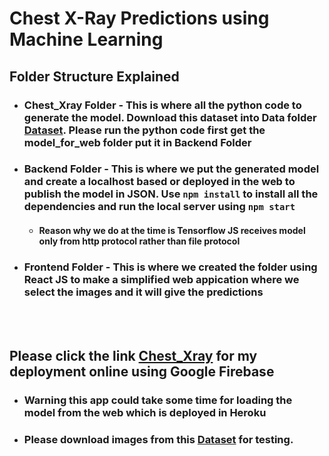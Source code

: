 # Chest X-Ray Predictions using Machine Learning

## Folder Structure Explained

- ### Chest_Xray Folder - This is where all the python code to generate the model. Download this dataset into Data folder [Dataset](https://www.kaggle.com/paultimothymooney/chest-xray-pneumonia). Please run the python code first get the model_for_web folder put it in Backend Folder

- ### Backend Folder - This is where we put the generated model and create a localhost based or deployed in the web to publish the model in JSON. Use `npm install` to install all the dependencies and run the local server using `npm start`

  - #### Reason why we do at the time is Tensorflow JS receives model only from http protocol rather than file protocol

- ### Frontend Folder - This is where we created the folder using React JS to make a simplified web appication where we select the images and it will give the predictions

<br />
<br />

## Please click the link [Chest_Xray](https://chest-xray-chakara.web.app/) for my deployment online using Google Firebase

- ### Warning this app could take some time for loading the model from the web which is deployed in Heroku

- ### Please download images from this [Dataset](https://www.kaggle.com/paultimothymooney/chest-xray-pneumonia) for testing.
